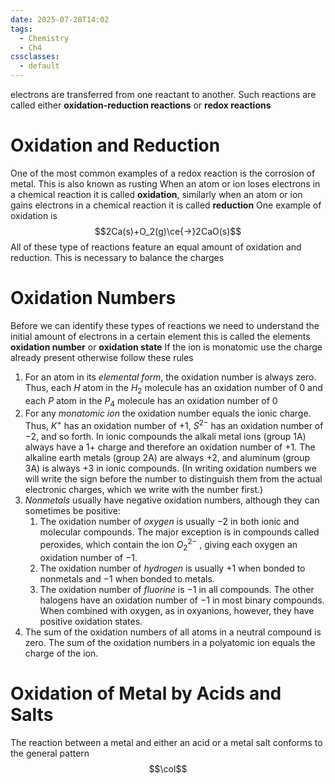 ```yaml
---
date: 2025-07-28T14:02
tags:
  - Chemistry
  - Ch4
cssclasses:
  - default
---
```

electrons are transferred from one reactant to another. Such reactions are called either **oxidation-reduction reactions** or **redox reactions**

# Oxidation and Reduction
One of the most common examples of a redox reaction is the corrosion of metal. This is also known as rusting
When an atom or ion loses electrons in a chemical reaction it is called **oxidation**, similarly when an atom or ion gains electrons in a chemical reaction it is called **reduction**
One example of oxidation is$$2Ca(s)+O_2(g)\ce{->}2CaO(s)$$
All of these type of reactions feature an equal amount of oxidation and reduction. This is necessary to balance the charges

# Oxidation Numbers
Before we can identify these types of reactions we need to understand the initial amount of electrons in a certain element this is called the elements **oxidation number** or **oxidation state**
If the ion is monatomic use the charge already present otherwise follow these rules
1. For an atom in its *elemental form*, the oxidation number is always zero. Thus, each $H$ atom in the $H_2$ molecule has an oxidation number of 0 and each $P$ atom in the $P_4$ molecule has an oxidation number of 0
2. For any *monatomic ion* the oxidation number equals the ionic charge. Thus, $K^+$ has an oxidation number of $+1$, $S^{2-}$ has an oxidation number of $-2$, and so forth. In ionic compounds the alkali metal ions (group 1A) always have a $1+$ charge and therefore an oxidation number of $+1$. The alkaline earth metals (group 2A) are always $+2$, and aluminum (group 3A) is always $+3$ in ionic compounds. (In writing oxidation numbers we will write the sign before the number to distinguish them from the actual electronic charges, which we write with the number first.)
3. *Nonmetals* usually have negative oxidation numbers, although they can sometimes be positive:
	1. The oxidation number of *oxygen* is usually $-2$ in both ionic and molecular compounds. The major exception is in compounds called peroxides, which contain the ion $O_2^{2-}$ , giving each oxygen an oxidation number of $-1$.
	2. The oxidation number of *hydrogen* is usually $+1$ when bonded to nonmetals and $-1$ when bonded to metals.
	3. The oxidation number of *fluorine* is $-1$ in all compounds. The other halogens have an oxidation number of $-1$ in most binary compounds. When combined with oxygen, as in oxyanions, however, they have positive oxidation states.
4. The sum of the oxidation numbers of all atoms in a neutral compound is zero. The sum of the oxidation numbers in a polyatomic ion equals the charge of the ion.

# Oxidation of Metal by Acids and Salts
The reaction between a metal and either an acid or a metal salt conforms to the general
pattern$$\col$$